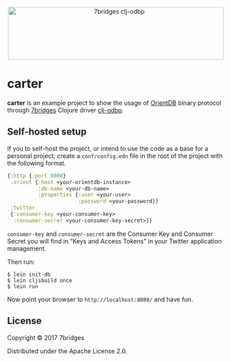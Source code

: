 <p align="center">
<a href="https://7bridges.eu" title="7bridges.eu s.r.l.">
<img src="https://7bridges.eu/img/logo-inline.png" alt="7bridges clj-odbp"
width="500px" height="122px"/></a>
</p>

# carter

**carter** is an example project to show the usage of
[OrientDB](http://orientdb.com/orientdb/) binary protocol through
[7bridges](https://7bridges.eu) Clojure driver
[clj-odbp](https://github.com/7bridges-eu/clj-odbp).

## Self-hosted setup

If you to self-host the project, or intend to use the code as a base for a
personal project, create a `conf/config.edn` file in the root of the project
with the following format.

``` clojure
{:http {:port 8080}
 :orient {:host <your-orientdb-instance>
          :db-name <your-db-name>
          :properties {:user <your-user>
                       :password <your-password}}
 :twitter
 {:consumer-key <your-consumer-key>
  :consumer-secret <your-consumer-key-secret>}}
```

`consumer-key` and `consumer-secret` are the Consumer Key and Consumer Secret
you will find in “Keys and Access Tokens” in your Twitter application
management.

Then run:

``` shell
$ lein init-db
$ lein cljsbuild once
$ lein run
```

Now point your browser to `http://localhost:8080/` and have fun.

## License

Copyright © 2017 7bridges

Distributed under the Apache License 2.0.
